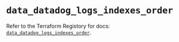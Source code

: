 # `data_datadog_logs_indexes_order`

Refer to the Terraform Registory for docs: [`data_datadog_logs_indexes_order`](https://www.terraform.io/docs/providers/datadog/d/logs_indexes_order).
